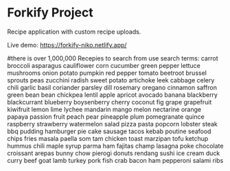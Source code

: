 # Forkify Project

Recipe application with custom recipe uploads.

Live demo: https://forkify-niko.netlify.app/

#there is over 1,000,000 Recepies to search from use search terms: 
    carrot
    broccoli
    asparagus
    cauliflower
    corn
    cucumber
    green pepper
    lettuce
    mushrooms
    onion
    potato
    pumpkin
    red pepper
    tomato
    beetroot
    brussel sprouts
    peas
    zucchini
    radish
    sweet potato
    artichoke
    leek
    cabbage
    celery
    chili
    garlic
    basil
    coriander
    parsley
    dill
    rosemary
    oregano
    cinnamon
    saffron
    green bean
    bean
    chickpea
    lentil
    apple
    apricot
    avocado
    banana
    blackberry
    blackcurrant
    blueberry
    boysenberry
    cherry
    coconut
    fig
    grape
    grapefruit
    kiwifruit
    lemon
    lime
    lychee
    mandarin
    mango
    melon
    nectarine
    orange
    papaya
    passion fruit
    peach
    pear
    pineapple
    plum
    pomegranate
    quince
    raspberry
    strawberry
    watermelon
    salad
    pizza
    pasta
    popcorn
    lobster
    steak
    bbq
    pudding
    hamburger
    pie
    cake
    sausage
    tacos
    kebab
    poutine
    seafood
    chips
    fries
    masala
    paella
    som tam
    chicken
    toast
    marzipan
    tofu
    ketchup
    hummus
    chili
    maple syrup
    parma ham
    fajitas
    champ
    lasagna
    poke
    chocolate
    croissant
    arepas
    bunny chow
    pierogi
    donuts
    rendang
    sushi
    ice cream
    duck
    curry
    beef
    goat
    lamb
    turkey
    pork
    fish
    crab
    bacon
    ham
    pepperoni
    salami
    ribs
